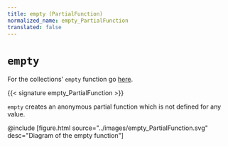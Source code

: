 ```yaml
---
title: empty (PartialFunction)
normalized_name: empty_PartialFunction
translated: false
---
```


# `empty`

For the collections' `empty` function go [here](./empty_collections).

{{< signature empty_PartialFunction >}}

`empty` creates an anonymous partial function which is not defined for any
value.

@include [figure.html source="../images/empty_PartialFunction.svg" desc="Diagram of the empty function"]
